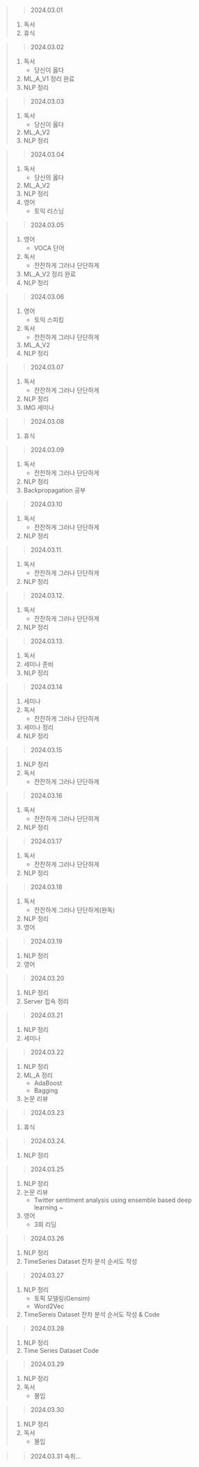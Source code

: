 > > 2024.03.01
> 1. 독서
> 2. 휴식

> > 2024.03.02
> 1. 독서
>    - 당신이 옳다
> 2. ML_A_V1 정리 완료
> 3. NLP 정리

> > 2024.03.03
> 1. 독서
>    - 당신이 옳다
> 2. ML_A_V2
> 3. NLP 정리

> > 2024.03.04
> 1. 독서
>    - 당신의 옳다
> 2. ML_A_V2
> 3. NLP 정리
> 4. 영어
>    - 토익 리스닝

> > 2024.03.05
> 1. 영어
>    - VOCA 단어
> 2. 독서
>    - 잔잔하게 그러나 단단하게
> 3. ML_A_V2 정리 완료
> 4. NLP 정리

> > 2024.03.06
> 1. 영어
>    - 토익 스피킹
> 2. 독서
>    - 잔잔하게 그러나 단단하게
> 3. ML_A_V2
> 4. NLP 정리

> > 2024.03.07
> 1. 독서
>    - 잔잔하게 그러나 단단하게
> 2. NLP 정리
> 3. IMG 세미나

> > 2024.03.08
> 1. 휴식

> > 2024.03.09
> 1. 독서
>    - 잔잔하게 그러나 단단하게
> 2. NLP 정리
> 3. Backpropagation 공부

> > 2024.03.10
> 1. 독서
>    - 잔잔하게 그러나 단단하게
> 2. NLP 정리

> > 2024.03.11.
> 1. 독서
>    - 잔잔하게 그러나 단단하게
> 2. NLP 정리

> > 2024.03.12.
> 1. 독서
>    - 잔잔하게 그러나 단단하게
> 2. NLP 정리

> > 2024.03.13.
> 1. 독서
> 2. 세미나 준비
> 3. NLP 정리

> > 2024.03.14
> 1. 세미나
> 2. 독서
>    - 잔잔하게 그러나 단단하게
> 3. 세미나 정리
> 4. NLP 정리

> > 2024.03.15
> 1. NLP 정리
> 2. 독서
>    - 잔잔하게 그러나 단단하게

> > 2024.03.16
> 1. 독서
>    - 잔잔하게 그러나 단단하게
> 2. NLP 정리

> > 2024.03.17
> 1. 독서
>    - 잔잔하게 그러나 단단하게
> 2. NLP 정리

> > 2024.03.18
> 1. 독서
>    - 잔잔하게 그러나 단단하게(완독)
> 2. NLP 정리
> 3. 영어

> > 2024.03.19
> 1. NLP 정리
> 2. 영어

> > 2024.03.20
> 1. NLP 정리
> 2. Server 접속 정리

> > 2024.03.21
> 1. NLP 정리
> 2. 세미나

> > 2024.03.22
> 1. NLP 정리
> 2. ML_A 정리
>    - AdaBoost
>    - Bagging
> 3. 논문 리뷰

> > 2024.03.23
> 1. 휴식

> > 2024.03.24.
> 1. NLP 정리

> > 2024.03.25
> 1. NLP 정리
> 2. 논문 리뷰
>    - Twitter sentiment analysis using ensemble based deep learning ~
> 3. 영어
>    - 3회 리딩

> > 2024.03.26
> 1. NLP 정리
> 2. TimeSeries Dataset 잔차 분석 순서도 작성

> > 2024.03.27
> 1. NLP 정리
>    - 토픽 모델링(Gensim)
>    - Word2Vec
> 2. TimeSereis Dataset 잔차 분석 순서도 작성 & Code

> > 2024.03.28
> 1. NLP 정리
> 2. Time Series Dataset Code 

> > 2024.03.29
> 1. NLP 정리
> 2. 독서
>    - 몰입

> > 2024.03.30
> 1. NLP 정리
> 2. 독서
>    - 몰입

> > 2024.03.31
> 숙취...
